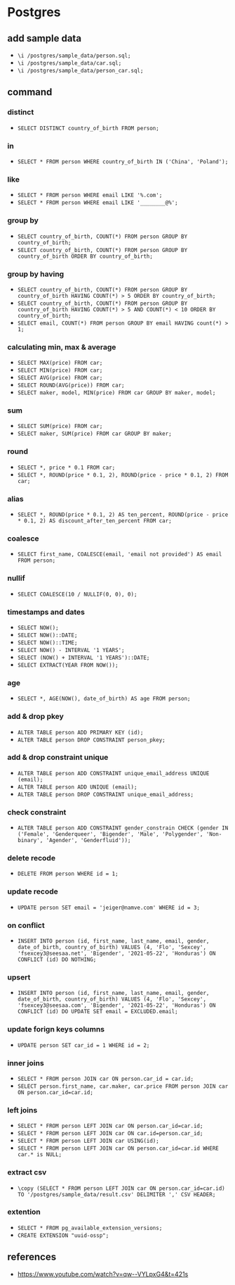 # Postgres

## add sample data
- `\i /postgres/sample_data/person.sql;`
- `\i /postgres/sample_data/car.sql;`
- `\i /postgres/sample_data/person_car.sql;`

## command
### distinct
  - `SELECT DISTINCT country_of_birth FROM person;`
### in
  - `SELECT * FROM person WHERE country_of_birth IN ('China', 'Poland');`
### like
  - `SELECT * FROM person WHERE email LIKE '%.com';`
  - `SELECT * FROM person WHERE email LIKE '________@%';`
### group by
  - `SELECT country_of_birth, COUNT(*) FROM person GROUP BY country_of_birth;`
  - `SELECT country_of_birth, COUNT(*) FROM person GROUP BY country_of_birth ORDER BY country_of_birth;`
### group by having
  - `SELECT country_of_birth, COUNT(*) FROM person GROUP BY country_of_birth HAVING COUNT(*) > 5 ORDER BY country_of_birth;`
  - `SELECT country_of_birth, COUNT(*) FROM person GROUP BY country_of_birth HAVING COUNT(*) > 5 AND COUNT(*) < 10 ORDER BY country_of_birth;`
  - `SELECT email, COUNT(*) FROM person GROUP BY email HAVING count(*) > 1;`
### calculating min, max & average
  - `SELECT MAX(price) FROM car;`
  - `SELECT MIN(price) FROM car;`
  - `SELECT AVG(price) FROM car;`
  - `SELECT ROUND(AVG(price)) FROM car;`
  - `SELECT maker, model, MIN(price) FROM car GROUP BY maker, model;`
### sum
  - `SELECT SUM(price) FROM car;`
  - `SELECT maker, SUM(price) FROM car GROUP BY maker;`
### round
  - `SELECT *, price * 0.1 FROM car;`
  - `SELECT *, ROUND(price * 0.1, 2), ROUND(price - price * 0.1, 2) FROM car;`
### alias
  - `SELECT *, ROUND(price * 0.1, 2) AS ten_percent, ROUND(price - price * 0.1, 2) AS discount_after_ten_percent FROM car;`
### coalesce
  - `SELECT first_name, COALESCE(email, 'email not provided') AS email FROM person;`
### nullif
  - `SELECT COALESCE(10 / NULLIF(0, 0), 0);`
### timestamps and dates
  - `SELECT NOW();`
  - `SELECT NOW()::DATE;`
  - `SELECT NOW()::TIME;`
  - `SELECT NOW() - INTERVAL '1 YEARS';`
  - `SELECT (NOW() + INTERVAL '1 YEARS')::DATE;`
  - `SELECT EXTRACT(YEAR FROM NOW());`
### age
  - `SELECT *, AGE(NOW(), date_of_birth) AS age FROM person;`
### add & drop pkey
  - `ALTER TABLE person ADD PRIMARY KEY (id);`
  - `ALTER TABLE person DROP CONSTRAINT person_pkey;`
### add & drop constraint unique
  - `ALTER TABLE person ADD CONSTRAINT unique_email_address UNIQUE (email);`
  - `ALTER TABLE person ADD UNIQUE (email);`
  - `ALTER TABLE person DROP CONSTRAINT unique_email_address;`
### check constraint
  - `ALTER TABLE person ADD CONSTRAINT gender_constrain CHECK (gender IN ('Female', 'Genderqueer', 'Bigender', 'Male', 'Polygender', 'Non-binary', 'Agender', 'Genderfluid'));`
### delete recode
  - `DELETE FROM person WHERE id = 1;`
### update recode
  - `UPDATE person SET email = 'jeiger@namve.com' WHERE id = 3;`
### on conflict
  - `INSERT INTO person (id, first_name, last_name, email, gender, date_of_birth, country_of_birth) VALUES (4, 'Flo', 'Sexcey', 'fsexcey3@seesaa.net', 'Bigender', '2021-05-22', 'Honduras') ON CONFLICT (id) DO NOTHING;`
### upsert
  - `INSERT INTO person (id, first_name, last_name, email, gender, date_of_birth, country_of_birth) VALUES (4, 'Flo', 'Sexcey', 'fsexcey3@seesaa.com', 'Bigender', '2021-05-22', 'Honduras') ON CONFLICT (id) DO UPDATE SET email = EXCLUDED.email;`
### update forign keys columns
  - `UPDATE person SET car_id = 1 WHERE id = 2;`
### inner joins
  - `SELECT * FROM person JOIN car ON person.car_id = car.id;`
  - `SELECT person.first_name, car.maker, car.price FROM person JOIN car ON person.car_id=car.id;`
### left joins
  - `SELECT * FROM person LEFT JOIN car ON person.car_id=car.id;`
  - `SELECT * FROM person LEFT JOIN car ON car.id=person.car_id;`
  - `SELECT * FROM person LEFT JOIN car USING(id);`
  - `SELECT * FROM person LEFT JOIN car ON person.car_id=car.id WHERE car.* is NULL;`
### extract csv
  - `\copy (SELECT * FROM person LEFT JOIN car ON person.car_id=car.id) TO '/postgres/sample_data/result.csv' DELIMITER ',' CSV HEADER;`
### extention
  - `SELECT * FROM pg_available_extension_versions;`
  - `CREATE EXTENSION "uuid-ossp";`
## references
  - https://www.youtube.com/watch?v=qw--VYLpxG4&t=421s
